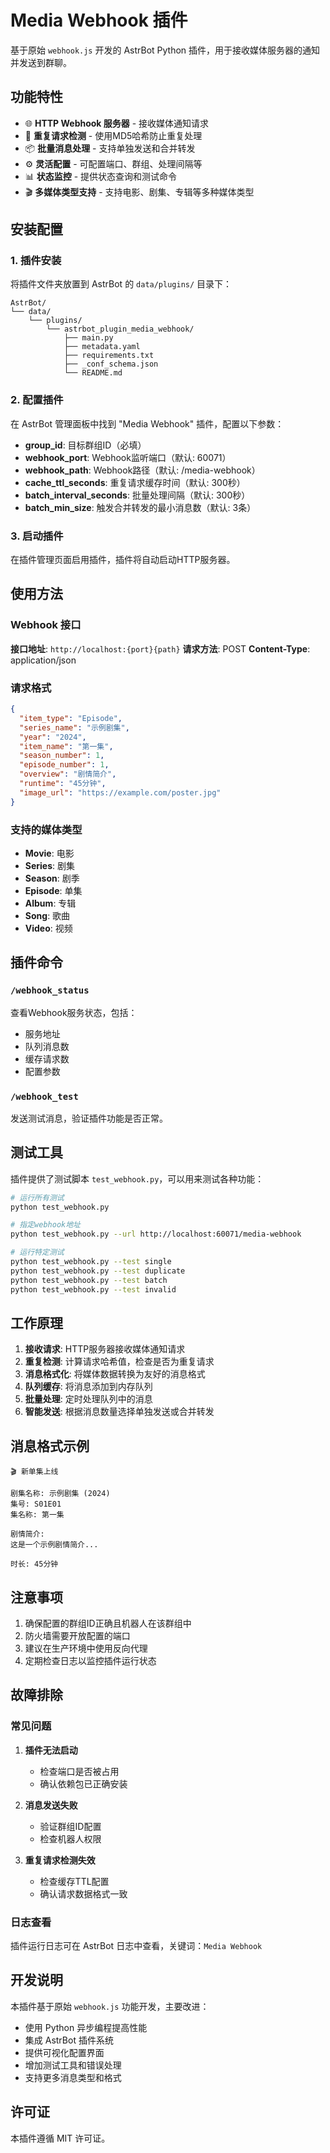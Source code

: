 # Media Webhook 插件

基于原始 `webhook.js` 开发的 AstrBot Python 插件，用于接收媒体服务器的通知并发送到群聊。

## 功能特性

- 🌐 **HTTP Webhook 服务器** - 接收媒体通知请求
- 🔄 **重复请求检测** - 使用MD5哈希防止重复处理
- 📦 **批量消息处理** - 支持单独发送和合并转发
- ⚙️ **灵活配置** - 可配置端口、群组、处理间隔等
- 📊 **状态监控** - 提供状态查询和测试命令
- 🎬 **多媒体类型支持** - 支持电影、剧集、专辑等多种媒体类型

## 安装配置

### 1. 插件安装

将插件文件夹放置到 AstrBot 的 `data/plugins/` 目录下：

```
AstrBot/
└── data/
    └── plugins/
        └── astrbot_plugin_media_webhook/
            ├── main.py
            ├── metadata.yaml
            ├── requirements.txt
            ├── _conf_schema.json
            └── README.md
```

### 2. 配置插件

在 AstrBot 管理面板中找到 "Media Webhook" 插件，配置以下参数：

- **group_id**: 目标群组ID（必填）
- **webhook_port**: Webhook监听端口（默认: 60071）
- **webhook_path**: Webhook路径（默认: /media-webhook）
- **cache_ttl_seconds**: 重复请求缓存时间（默认: 300秒）
- **batch_interval_seconds**: 批量处理间隔（默认: 300秒）
- **batch_min_size**: 触发合并转发的最小消息数（默认: 3条）

### 3. 启动插件

在插件管理页面启用插件，插件将自动启动HTTP服务器。

## 使用方法

### Webhook 接口

**接口地址**: `http://localhost:{port}{path}`
**请求方法**: POST
**Content-Type**: application/json

### 请求格式

```json
{
  "item_type": "Episode",
  "series_name": "示例剧集",
  "year": "2024",
  "item_name": "第一集",
  "season_number": 1,
  "episode_number": 1,
  "overview": "剧情简介",
  "runtime": "45分钟",
  "image_url": "https://example.com/poster.jpg"
}
```

### 支持的媒体类型

- **Movie**: 电影
- **Series**: 剧集
- **Season**: 剧季
- **Episode**: 单集
- **Album**: 专辑
- **Song**: 歌曲
- **Video**: 视频

## 插件命令

### `/webhook_status`
查看Webhook服务状态，包括：
- 服务地址
- 队列消息数
- 缓存请求数
- 配置参数

### `/webhook_test`
发送测试消息，验证插件功能是否正常。

## 测试工具

插件提供了测试脚本 `test_webhook.py`，可以用来测试各种功能：

```bash
# 运行所有测试
python test_webhook.py

# 指定webhook地址
python test_webhook.py --url http://localhost:60071/media-webhook

# 运行特定测试
python test_webhook.py --test single
python test_webhook.py --test duplicate
python test_webhook.py --test batch
python test_webhook.py --test invalid
```

## 工作原理

1. **接收请求**: HTTP服务器接收媒体通知请求
2. **重复检测**: 计算请求哈希值，检查是否为重复请求
3. **消息格式化**: 将媒体数据转换为友好的消息格式
4. **队列缓存**: 将消息添加到内存队列
5. **批量处理**: 定时处理队列中的消息
6. **智能发送**: 根据消息数量选择单独发送或合并转发

## 消息格式示例

```
🎬 新单集上线

剧集名称: 示例剧集 (2024)
集号: S01E01
集名称: 第一集

剧情简介:
这是一个示例剧情简介...

时长: 45分钟
```

## 注意事项

1. 确保配置的群组ID正确且机器人在该群组中
2. 防火墙需要开放配置的端口
3. 建议在生产环境中使用反向代理
4. 定期检查日志以监控插件运行状态

## 故障排除

### 常见问题

1. **插件无法启动**
   - 检查端口是否被占用
   - 确认依赖包已正确安装

2. **消息发送失败**
   - 验证群组ID配置
   - 检查机器人权限

3. **重复请求检测失效**
   - 检查缓存TTL配置
   - 确认请求数据格式一致

### 日志查看

插件运行日志可在 AstrBot 日志中查看，关键词：`Media Webhook`

## 开发说明

本插件基于原始 `webhook.js` 功能开发，主要改进：

- 使用 Python 异步编程提高性能
- 集成 AstrBot 插件系统
- 提供可视化配置界面
- 增加测试工具和错误处理
- 支持更多消息类型和格式

## 许可证

本插件遵循 MIT 许可证。
